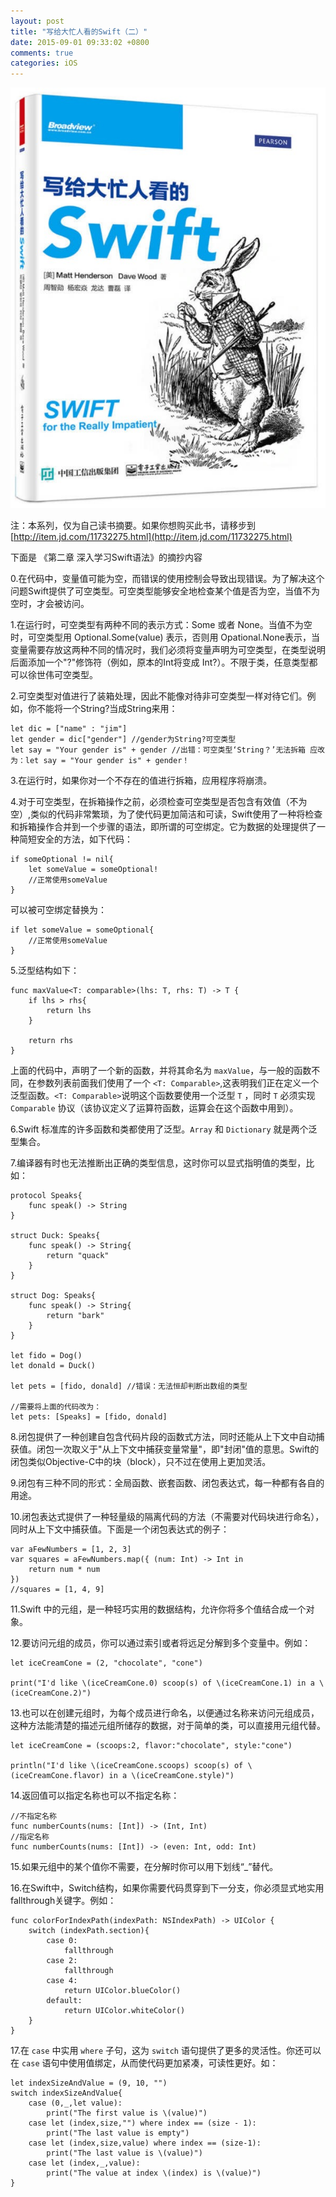 ```yaml
---
layout: post
title: "写给大忙人看的Swift（二）"
date: 2015-09-01 09:33:02 +0800
comments: true
categories: iOS
---
```


![Swift](/images/da-mang-ren-swift1/1.JPG)

注：本系列，仅为自己读书摘要。如果你想购买此书，请移步到[http://item.jd.com/11732275.html](http://item.jd.com/11732275.html)  

下面是 《第二章 深入学习Swift语法》的摘抄内容

0.在代码中，变量值可能为空，而错误的使用控制会导致出现错误。为了解决这个问题Swift提供了可空类型。可空类型能够安全地检查某个值是否为空，当值不为空时，才会被访问。  

1.在运行时，可空类型有两种不同的表示方式：Some 或者 None。当值不为空时，可空类型用 Optional.Some(value) 表示，否则用 Opational.None表示，当变量需要存放这两种不同的情况时，我们必须将变量声明为可空类型，在类型说明后面添加一个"?"修饰符（例如，原本的Int将变成 Int?）。不限于类，任意类型都可以徐世伟可空类型。  

2.可空类型对值进行了装箱处理，因此不能像对待非可空类型一样对待它们。例如，你不能将一个String?当成String来用：  

```
let dic = ["name" : "jim"]      
let gender = dic["gender"] //gender为String?可空类型
let say = "Your gender is" + gender //出错：可空类型‘String？’无法拆箱 应改为：let say = "Your gender is" + gender！
```

3.在运行时，如果你对一个不存在的值进行拆箱，应用程序将崩溃。  

4.对于可空类型，在拆箱操作之前，必须检查可空类型是否包含有效值（不为空）,类似的代码非常繁琐，为了使代码更加简洁和可读，Swift使用了一种将检查和拆箱操作合并到一个步骤的语法，即所谓的可空绑定。它为数据的处理提供了一种简短安全的方法，如下代码：

```
if someOptional != nil{
	let someValue = someOptional!
	//正常使用someValue
}
```

可以被可空绑定替换为：

```
if let someValue = someOptional{
	//正常使用someValue
}
```

5.泛型结构如下：  

```
func maxValue<T: comparable>(lhs: T, rhs: T) -> T {
	if lhs > rhs{
		return lhs
	}

	return rhs
}
```

上面的代码中，声明了一个新的函数，并将其命名为 ``maxValue``，与一般的函数不同，在参数列表前面我们使用了一个 ``<T: Comparable>``,这表明我们正在定义一个泛型函数。``<T: Comparable>``说明这个函数要使用一个泛型 ``T`` ，同时 ``T`` 必须实现 ``Comparable`` 协议（该协议定义了运算符函数，运算会在这个函数中用到）。  

6.Swift 标准库的许多函数和类都使用了泛型。``Array`` 和 ``Dictionary`` 就是两个泛型集合。  

7.编译器有时也无法推断出正确的类型信息，这时你可以显式指明值的类型，比如：

```
protocol Speaks{
	func speak() -> String
}

struct Duck: Speaks{
	func speak() -> String{
		return "quack"
	}
}

struct Dog: Speaks{
	func speak() -> String{
		return "bark"
	}
}

let fido = Dog()
let donald = Duck()

let pets = [fido, donald] //错误：无法恒却判断出数组的类型

//需要将上面的代码改为：
let pets: [Speaks] = [fido, donald] 
```

8.闭包提供了一种创建自包含代码片段的函数式方法，同时还能从上下文中自动捕获值。闭包一次取义于"从上下文中捕获变量常量"，即"封闭"值的意思。Swift的闭包类似Objective-C中的块（block），只不过在使用上更加灵活。  

9.闭包有三种不同的形式：全局函数、嵌套函数、闭包表达式，每一种都有各自的用途。

10.闭包表达式提供了一种轻量级的隔离代码的方法（不需要对代码块进行命名），同时从上下文中捕获值。下面是一个闭包表达式的例子：  

```
var aFewNumbers = [1, 2, 3]  
var squares = aFewNumbers.map({ (num: Int) -> Int in 
	return num * num
})
//squares = [1, 4, 9]

```

11.Swift 中的元组，是一种轻巧实用的数据结构，允许你将多个值结合成一个对象。  

12.要访问元组的成员，你可以通过索引或者将远足分解到多个变量中。例如：

```
let iceCreamCone = (2, "chocolate", "cone")

print("I'd like \(iceCreamCone.0) scoop(s) of \(iceCreamCone.1) in a \(iceCreamCone.2)")
```

13.也可以在创建元组时，为每个成员进行命名，以便通过名称来访问元组成员，这种方法能清楚的描述元组所储存的数据，对于简单的类，可以直接用元组代替。  

```
let iceCreamCone = (scoops:2, flavor:"chocolate", style:"cone")

println("I'd like \(iceCreamCone.scoops) scoop(s) of \(iceCreamCone.flavor) in a \(iceCreamCone.style)")
```

14.返回值可以指定名称也可以不指定名称：

```
//不指定名称
func numberCounts(nums: [Int]) -> (Int, Int)
//指定名称
func numberCounts(nums: [Int]) -> (even: Int, odd: Int)
```

15.如果元组中的某个值你不需要，在分解时你可以用下划线“_”替代。

16.在Swift中，Switch结构，如果你需要代码贯穿到下一分支，你必须显式地实用fallthrough关键字。例如：  

```
func colorForIndexPath(indexPath: NSIndexPath) -> UIColor {
	switch (indexPath.section){
		case 0:
			fallthrough
		case 2:
			fallthrough
		case 4:
			return UIColor.blueColor()
		default:
			return UIColor.whiteColor()
	}
}
```

17.在 ``case`` 中实用 ``where`` 子句，这为 ``switch`` 语句提供了更多的灵活性。你还可以在 ``case`` 语句中使用值绑定，从而使代码更加紧凑，可读性更好。如：  

```
let indexSizeAndValue = (9, 10, "")
switch indexSizeAndValue{
	case (0,_,let value):
		print("The first value is \(value)")
	case let (index,size,"") where index == (size - 1):
		print("The last value is empty")
	case let (index,size,value) where index == (size-1):
		print("The last value is \(value)")
	case let (index,_,value):
		print("The value at index \(index) is \(value)")
}
```



